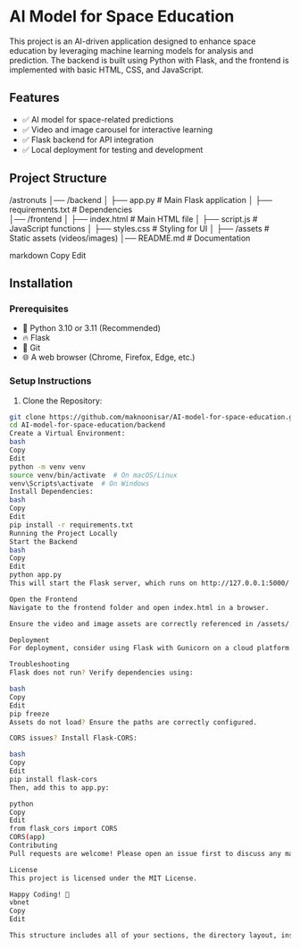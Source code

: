 # AI Model for Space Education

This project is an AI-driven application designed to enhance space education by leveraging machine learning models for analysis and prediction. The backend is built using Python with Flask, and the frontend is implemented with basic HTML, CSS, and JavaScript.

## Features

- ✅ AI model for space-related predictions
- ✅ Video and image carousel for interactive learning
- ✅ Flask backend for API integration
- ✅ Local deployment for testing and development

## Project Structure

/astronuts
│── /backend 
│ ├── app.py # Main Flask application 
│ ├── requirements.txt # Dependencies  
│── /frontend
│ ├── index.html # Main HTML file 
│ ├── script.js # JavaScript functions 
│ ├── styles.css # Styling for UI 
│ ├── /assets # Static assets (videos/images)
│── README.md # Documentation

markdown
Copy
Edit

## Installation

### Prerequisites

- 🐍 Python 3.10 or 3.11 (Recommended)
- 🔥 Flask
- 🔗 Git
- 🌐 A web browser (Chrome, Firefox, Edge, etc.)

### Setup Instructions

1. Clone the Repository:

```bash
git clone https://github.com/maknoonisar/AI-model-for-space-education.git
cd AI-model-for-space-education/backend
Create a Virtual Environment:
bash
Copy
Edit
python -m venv venv
source venv/bin/activate  # On macOS/Linux
venv\Scripts\activate  # On Windows
Install Dependencies:
bash
Copy
Edit
pip install -r requirements.txt
Running the Project Locally
Start the Backend
bash
Copy
Edit
python app.py
This will start the Flask server, which runs on http://127.0.0.1:5000/ by default.

Open the Frontend
Navigate to the frontend folder and open index.html in a browser.

Ensure the video and image assets are correctly referenced in /assets/.

Deployment
For deployment, consider using Flask with Gunicorn on a cloud platform or Docker for containerization. If deploying on Streamlit Community Cloud, ensure the app is structured accordingly.

Troubleshooting
Flask does not run? Verify dependencies using:

bash
Copy
Edit
pip freeze
Assets do not load? Ensure the paths are correctly configured.

CORS issues? Install Flask-CORS:

bash
Copy
Edit
pip install flask-cors
Then, add this to app.py:

python
Copy
Edit
from flask_cors import CORS
CORS(app)
Contributing
Pull requests are welcome! Please open an issue first to discuss any major changes.

License
This project is licensed under the MIT License.

Happy Coding! 🚀
vbnet
Copy
Edit

This structure includes all of your sections, the directory layout, installation steps, and troubl


